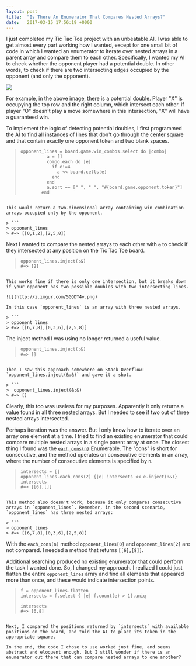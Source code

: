 ```yaml
---
layout: post
title:  "Is There An Enumerator That Compares Nested Arrays?"
date:   2017-03-15 17:56:19 +0000
---
```



I just completed my Tic Tac Toe project with an unbeatable AI. I was able to get almost every part working how I wanted, except for one small bit of code in which I wanted an enumerator to iterate over nested arrays in a parent array and compare them to each other. Specifically, I wanted my AI to check whether the opponent player had a potential double. In other words, to check if there are two intersecting edges occupied by the opponent (and only the opponent).

![](http://i.imgur.com/QRRRhJG.png)

For example, in the above image, there is a potential double. Player "X" is occupying the top row and the right column, which intersect each other. If player "O" doesn't play a move somewhere in this intersection, "X" will have a guaranteed win.

To implement the logic of detecting potential doubles, I first programmed the AI to find all instances of lines that don't go through the center square and that contain exactly one opponent token and two blank spaces. 

>```
> opponent_lines = board.game.win_combos.select do |combo|
>           a = []
>           combo.each do |e|
>             if e!=4
>               a << board.cells[e]
>             end
>           end
>           a.sort == [" ", " ", "#{board.game.opponent.token}"]
>         end
```

This would return a two-dimensional array containing win combination arrays occupied only by the opponent. 

> ```
> opponent_lines
> #=> [[0,1,2],[2,5,8]]
```

Next I wanted to compare the nested arrays to each other with `&` to check if they intersected at any position on the Tic Tac Toe board. 

> ```
> opponent_lines.inject(:&)
> #=> [2]
```

This works fine if there is only one intersection, but it breaks down if your opponent has two possible doubles with two intersecting lines. 

![](http://i.imgur.com/5GQDT4v.png)

In this case `opponent_lines` is an array with three nested arrays.

> ```
> opponent_lines
> #=> [[6,7,8],[0,3,6],[2,5,8]]
```

The inject method I was using no longer returned a useful value.

> ```
> opponent_lines.inject(:&)
> #=> []
```

Then I saw this approach somewhere on Stack Overflow: `opponent_lines.inject(&:&)` and gave it a shot. 

> ```
>  opponent_lines.inject(&:&)
> #=> []
```

Clearly, this too was useless for my purposes. Apparently it only returns a value found in all three nested arrays. But I needed to see if two out of three nested arrays intersected.

Perhaps iteration was the answer. But I only know how to iterate over an array one element at a time. I tried to find an existing enumerator that could compare multiple nested arrays in a single parent array at once. The closest thing I found was the [`each_cons(n)`](https://ruby-doc.org/core-2.4.0/Enumerable.html#method-i-each_cons) Enumerable. The "cons" is short for consecutive, and the method operates on consecutive elements in an array, where the number of consecutive elements is specified by `n`. 

> ```
> intersects = []
> opponent_lines.each_cons(2) {|e| intersects << e.inject(:&)}
> intersects
> #=> [[6],[]]
```

This method also doesn't work, because it only compares consecutive arrays in `opponent_lines`. Remember, in the second scenario, `opponent_lines` has three nested arrays:

> ```
> opponent_lines
> #=> [[6,7,8],[0,3,6],[2,5,8]]
```

With the `each_cons(n)` method `opponent_lines[0]` and `opponent_lines[2]` are not compared. I needed a method that returns `[[6],[8]]`.

Additional searching produced no existing enumerator that could perform the task I wanted done. So, I changed my approach. I realized I could just flatten the entire `opponent_lines` array and find all elements that appeared more than once, and these would indicate intersection points.

>```
>f = opponent_lines.flatten
>intersects = f.select { |e| f.count(e) > 1}.uniq
>
>intersects
>#=> [6,8]
```

Next, I compared the positions returned by `intersects` with available positions on the board, and told the AI to place its token in the appropriate square.

In the end, the code I chose to use worked just fine, and seems abstract and eloquent enough. But I still wonder if there is an enumerator out there that can compare nested arrays to one another?

